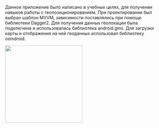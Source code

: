 Данное приложение было написано в учебных целях, для полученяи навыков работы с геопозиционированием. При проектировании был выбран шаблон MVVM, зависимости поставлялись при помощи библиотеки Dagger2. Для получения данных геолокации была подключина и использовалась библиотека android.gms. Для загрузки карты и отображения на ней геоданных использовал библиотеку osmdroid.

<img src="https://github.com/user-attachments/assets/78f031d7-cd0a-4949-befe-859f1860b18a" width="250" />
